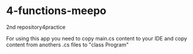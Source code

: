 # 4-functions-meepo
2nd repository4practice

For using this app you need to copy main.cs content to your IDE and copy content from anothers .cs files to "class Program"
